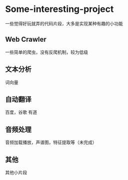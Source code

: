 # Some-interesting-project
一些觉得好玩就弄的代码片段，大多是实现某种有趣的小功能

## Web Crawler 
一些简单的爬虫，没有反爬机制，较为低级

## 文本分析
词向量

## 自动翻译
百度，谷歌 有道

## 音频处理
音频加载播放，声谱图，特征提取等（未完成）

## 其他
其他小片段
